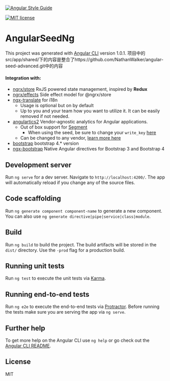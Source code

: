 [![Angular Style Guide](https://mgechev.github.io/angular2-style-guide/images/badge.svg)](https://angular.io/styleguide)

[![MIT license](http://img.shields.io/badge/license-MIT-brightgreen.svg)](http://opensource.org/licenses/MIT)
# AngularSeedNg

This project was generated with [Angular CLI](https://github.com/angular/angular-cli) version 1.0.1.
项目中的src/app/shared/下的内容是整合了https://github.com/NathanWalker/angular-seed-advanced.git中的内容

#### Integration with:
- [ngrx/store](https://github.com/ngrx/store) RxJS powered state management, inspired by **Redux**
- [ngrx/effects](https://github.com/ngrx/effects) Side effect model for @ngrx/store
- [ngx-translate](https://github.com/ngx-translate/core) for i18n 
  - Usage is optional but on by default
  - Up to you and your team how you want to utilize it. It can be easily removed if not needed. 
- [angulartics2](https://github.com/angulartics/angulartics2) Vendor-agnostic analytics for Angular applications.
  - Out of box support for [Segment](https://segment.com/)
    - When using the seed, be sure to change your `write_key` [here](https://github.com/NathanWalker/angular-seed-advanced/blob/master/src/client/index.html#L24)
  - Can be changed to any vendor, [learn more here](https://github.com/angulartics/angulartics2#supported-providers)
- [bootstrap](https://github.com/twbs/bootstrap.git) bootstrap 4.* version
- [ngx-bootstrap](https://github.com/valor-software/ngx-bootstrap.git) Native Angular directives for Bootstrap 3 and Bootstrap 4

## Development server

Run `ng serve` for a dev server. Navigate to `http://localhost:4200/`. The app will automatically reload if you change any of the source files.

## Code scaffolding

Run `ng generate component component-name` to generate a new component. You can also use `ng generate directive|pipe|service|class|module`.

## Build

Run `ng build` to build the project. The build artifacts will be stored in the `dist/` directory. Use the `-prod` flag for a production build.

## Running unit tests

Run `ng test` to execute the unit tests via [Karma](https://karma-runner.github.io).

## Running end-to-end tests

Run `ng e2e` to execute the end-to-end tests via [Protractor](http://www.protractortest.org/).
Before running the tests make sure you are serving the app via `ng serve`.

## Further help

To get more help on the Angular CLI use `ng help` or go check out the [Angular CLI README](https://github.com/angular/angular-cli/blob/master/README.md).


## License

MIT